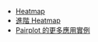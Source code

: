 + [Heatmap](https://matplotlib.org/gallery/images_contours_and_fields/image_annotated_heatmap.html)
+ [進階 Heatmap](https://www.jianshu.com/p/363bbf6ec335)
+ [Pairplot 的更多應用實例](https://towardsdatascience.com/visualizing-data-with-pair-plots-in-python-f228cf529166)
